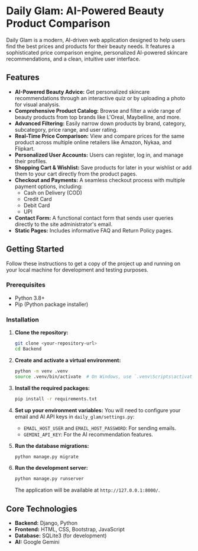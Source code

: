 # Daily Glam: AI-Powered Beauty Product Comparison

Daily Glam is a modern, AI-driven web application designed to help users find the best prices and products for their beauty needs. It features a sophisticated price comparison engine, personalized AI-powered skincare recommendations, and a clean, intuitive user interface.

## Features

*   **AI-Powered Beauty Advice:** Get personalized skincare recommendations through an interactive quiz or by uploading a photo for visual analysis.
*   **Comprehensive Product Catalog:** Browse and filter a wide range of beauty products from top brands like L'Oreal, Maybelline, and more.
*   **Advanced Filtering:** Easily narrow down products by brand, category, subcategory, price range, and user rating.
*   **Real-Time Price Comparison:** View and compare prices for the same product across multiple online retailers like Amazon, Nykaa, and Flipkart.
*   **Personalized User Accounts:** Users can register, log in, and manage their profiles.
*   **Shopping Cart & Wishlist:** Save products for later in your wishlist or add them to your cart directly from the product pages.
*   **Checkout and Payments:** A seamless checkout process with multiple payment options, including:
    *   Cash on Delivery (COD)
    *   Credit Card
    *   Debit Card
    *   UPI
*   **Contact Form:** A functional contact form that sends user queries directly to the site administrator's email.
*   **Static Pages:** Includes informative FAQ and Return Policy pages.

## Getting Started

Follow these instructions to get a copy of the project up and running on your local machine for development and testing purposes.

### Prerequisites

*   Python 3.8+
*   Pip (Python package installer)

### Installation

1.  **Clone the repository:**
    ```sh
    git clone <your-repository-url>
    cd Backend
    ```

2.  **Create and activate a virtual environment:**
    ```sh
    python -m venv .venv
    source .venv/bin/activate  # On Windows, use `.venv\Scripts\activate`
    ```

3.  **Install the required packages:**
    ```sh
    pip install -r requirements.txt
    ```

4.  **Set up your environment variables:**
    You will need to configure your email and AI API keys in `daily_glam/settings.py`:
    *   `EMAIL_HOST_USER` and `EMAIL_HOST_PASSWORD`: For sending emails.
    *   `GEMINI_API_KEY`: For the AI recommendation features.

5.  **Run the database migrations:**
    ```sh
    python manage.py migrate
    ```

6.  **Run the development server:**
    ```sh
    python manage.py runserver
    ```

    The application will be available at `http://127.0.0.1:8000/`.

## Core Technologies

*   **Backend:** Django, Python
*   **Frontend:** HTML, CSS, Bootstrap, JavaScript
*   **Database:** SQLite3 (for development)
*   **AI:** Google Gemini
